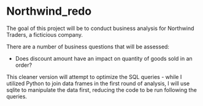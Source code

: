 # Northwind_redo

The goal of this project will be to conduct business analysis for Northwind Traders, a ficticious company.

There are a number of business questions that will be assessed:
- Does discount amount have an impact on quantity of goods sold in an order?

This cleaner version will attempt to optimize the SQL queries - while I utilized Python to join data frames in the first round of analysis, I will use sqlite to manipulate the data first, reducing the code to be run following the queries.

